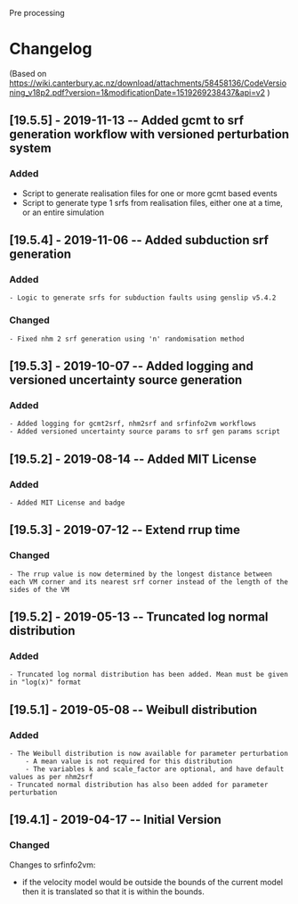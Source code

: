 Pre processing
# Changelog
(Based on https://wiki.canterbury.ac.nz/download/attachments/58458136/CodeVersioning_v18p2.pdf?version=1&modificationDate=1519269238437&api=v2 )

## [19.5.5] - 2019-11-13 -- Added gcmt to srf generation workflow with versioned perturbation system
### Added
- Script to generate realisation files for one or more gcmt based events
- Script to generate type 1 srfs from realisation files, either one at a time, or an entire simulation

## [19.5.4] - 2019-11-06 -- Added subduction srf generation
### Added
    - Logic to generate srfs for subduction faults using genslip v5.4.2
### Changed
    - Fixed nhm 2 srf generation using 'n' randomisation method

## [19.5.3] - 2019-10-07 -- Added logging and versioned uncertainty source generation
### Added
    - Added logging for gcmt2srf, nhm2srf and srfinfo2vm workflows
    - Added versioned uncertainty source params to srf gen params script

## [19.5.2] - 2019-08-14 -- Added MIT License
### Added
    - Added MIT License and badge 

## [19.5.3] - 2019-07-12 -- Extend rrup time
### Changed
    - The rrup value is now determined by the longest distance between each VM corner and its nearest srf corner instead of the length of the sides of the VM 

## [19.5.2] - 2019-05-13 -- Truncated log normal distribution
### Added
    - Truncated log normal distribution has been added. Mean must be given in "log(x)" format 

## [19.5.1] - 2019-05-08 -- Weibull distribution
### Added
    - The Weibull distribution is now available for parameter perturbation
        - A mean value is not required for this distribution
        - The variables k and scale_factor are optional, and have default values as per nhm2srf
    - Truncated normal distribution has also been added for parameter perturbation

## [19.4.1] - 2019-04-17 -- Initial Version
### Changed
Changes to srfinfo2vm:
- if the velocity model would be outside the bounds of the current model then it is translated so that it is within the bounds.

